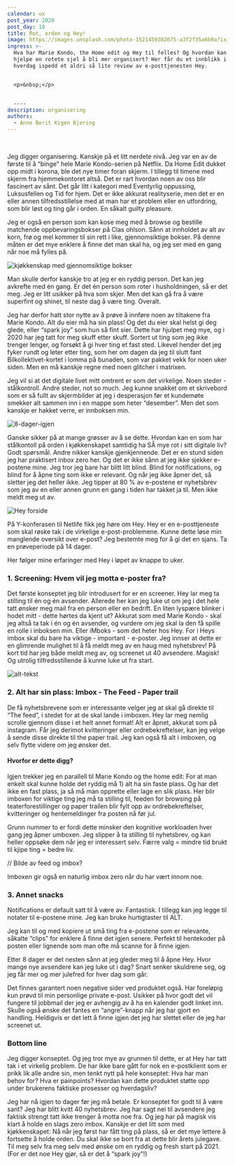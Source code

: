 ```yaml
---
calendar: ux
post_year: 2020
post_day: 19
title: Rot, orden og Hey!
image: https://images.unsplash.com/photo-1521459382675-a3f2f35a6b9a?ixid=MXwxMjA3fDB8MHxwaG90by1wYWdlfHx8fGVufDB8fHw%3D&ixlib=rb-1.2.1&auto=format&fit=crop&w=1575&q=80
ingress: >-
  Hva har Marie Kondo, the Home edit og Hey til felles? Og hvordan kan disse
  hjelpe en rotete sjel å bli mer organisert? Her får du et innblikk i min
  hverdag ispedd et aldri så lite review av e-posttjenesten Hey.


  <p>&nbsp;</p>


  ----
description: organisering
authors:
  - Anne Berit Kigen Bjering
---
```

<p>&nbsp;</p>

Jeg digger organisering. Kanskje på et litt nerdete nivå. Jeg var en av de første til å “binge” hele Marie Kondo-serien på Netflix. Da Home Edit dukket opp midt i korona, ble det nye timer foran skjerm. I tillegg til timene med skjerm fra hjemmekontoret altså. Det er rart hvordan noen av oss blir fascinert av sånt. Det går litt i kategori med Eventyrlig oppussing, Luksusfellen og Tid for hjem. Det er ikke akkurat realityserie, men det er en eller annen tilfredsstillelse med at man har et problem eller en utfordring, som blir løst og ting går i orden. En såkalt guilty pleasure.

Jeg er også en person som kan kose meg med å browse og bestille matchende oppbevaringsbokser på Clas ohlson. Sånn at innholdet av alt av korn, frø og mel kommer til sin rett i like, gjennomsiktige bokser. På denne måten er det mye enklere å finne det man skal ha, og jeg ser med en gang når noe må fylles på. 

![kjøkkenskap med gjennomsiktige bokser](https://ibb.co/0nPgXW7.no)

Man skulle derfor kanskje tro at jeg er en ryddig person. Det kan jeg avkrefte med én gang. Er det én person som roter i husholdningen, så er det meg. Jeg er litt usikker på hva som skjer. Men det kan gå fra å være superfint og shinet, til neste dag å være ting. Overalt.

Jeg har derfor hatt stor nytte av å prøve å innføre noen av tiltakene fra Marie Kondo. Alt du eier må ha sin plass! Og det du eier skal helst gi deg glede, eller “spark joy” som hun så fint sier. Dette har hjulpet meg mye, og i 2020 har jeg tatt for meg skuff etter skuff. Sortert ut ting som jeg ikke trenger lenger, og forsøkt å gi hver ting et fast sted. Likevel hender det jeg fyker rundt og leter etter ting, som her om dagen da jeg til slutt fant Bilkollektivet-kortet i lomma på bunaden, som var pakket vekk for noen uker siden. Men en må kanskje regne med noen glitcher i matrixen. 

Jeg vil si at det digitale livet mitt omtrent er som det virkelige. Noen steder - stålkontroll. Andre steder, not so much. Jeg kunne snakket om et skrivebord som er så fullt av skjermbilder at jeg i desperasjon før et kundemøte smekker alt sammen inn i en mappe som heter “desember”. Men det som kanskje er hakket verre, er innboksen min.

<img src="https://i.ibb.co/hsmB0Fs/8-dager-igjen.png" alt="8-dager-igjen" border="0">


Ganske sikker på at mange grøsser av å se dette. Hvordan kan en som har stålkontoll på orden i kjøkkenskapet samtidig ha SÅ mye rot i sitt digitale liv? Godt spørsmål. Andre nikker kanskje gjenkjennende. Det er en stund siden jeg har praktisert inbox zero her. Og det er ikke sånn at jeg ikke sjekker e-postene mine. Jeg tror jeg bare har blitt litt blind. Blind for notifications, og blind for å åpne ting som ikke er relevant. Og når jeg ikke åpner det, så sletter jeg det heller ikke. Jeg tipper at 80 % av e-postene er nyhetsbrev som jeg av en eller annen grunn en gang i tiden har takket ja til. Men ikke meldt meg ut av. 

![Hey forside](https://ibb.co/v4wfdJ6.no)

På Y-konferasen til Netlife fikk jeg høre om Hey. Hey er en e-posttjeneste som skal røske tak i de virkelige e-post-problemene. Kunne dette løse min manglende oversikt over e-post? Jeg bestemte meg for å gi det en sjans. Ta en prøveperiode på 14 dager.

Her følger mine erfaringer med Hey i løpet av knappe to uker. 

### 1. Screening: Hvem vil jeg motta e-poster fra?
Det første konseptet jeg blir introdusert for er en screener. Hey lar meg ta stilling til én og én avsender. Allerede her kan jeg luke ut om jeg i det hele tatt ønsker meg mail fra en person eller en bedrift. En liten lyspære blinker i hodet mitt - dette hørtes da kjent ut? Akkurat som med Marie Kondo - skal jeg altså ta tak i én og én avsender, og vurdere om jeg skal la den få spille en rolle i inboksen min. Eller iMboks - som det heter hos Hey. For i Heys imbox skal du bare ha viktige - important - e-poster. Jeg innser at dette er en glimrende mulighet til å få meldt meg av en haug med nyhetsbrev! På kort tid har jeg både meldt meg av, og screenet ut 40 avsendere. Magisk! Og utrolig tilfredsstillende å kunne luke ut fra start.

![alt-tekst](https://ibb.co/BLCyk2L)


### 2. Alt har sin plass: Imbox - The Feed - Paper trail
De få nyhetsbrevene som er interessante velger jeg at skal gå direkte til “The feed”, i stedet for at de skal lande i imboxen. Hey lar meg nemlig scrolle gjennom disse i et helt annet format! Alt er åpnet, akkurat som på instagram. Får jeg derimot kvitteringer eller ordrebekreftelser, kan jeg velge å sende disse direkte til the paper trail. Jeg kan også få alt i imboxen, og selv flytte videre om jeg ønsker det. 

#### Hvorfor er dette digg?
Igjen trekker jeg en parallell til Marie Kondo og the home edit: For at man enkelt skal kunne holde det ryddig må 1) alt ha sin faste plass. Og har det ikke en fast plass, ja så må man opprette eller lage en slik plass. Her blir imboxen for viktige ting jeg må ta stilling til, feeden for browsing på teaterforestillinger og paper trailen blir fylt opp av ordrebekreftelser, kvitteringer og hentemeldinger fra posten nå før jul.

Grunn nummer to er fordi dette minsker den kognitive workloaden hver gang jeg åpner umboxen. Jeg slipper å ta stilling til nyhetsbrev, og kan heller oppsøke dem når jeg er interessert selv. Færre valg = mindre tid brukt til kjipe ting = bedre liv.

// Bilde av feed og imbox?

Imboxen gir også en naturlig imbox zero når du har vært innom noe.

### 3. Annet snacks
Notifications er default satt til å være av. Fantastisk. I tillegg kan jeg legge til notater til e-postene mine. Jeg kan bruke hurtigtaster til ALT.

Jeg kan til og med kopiere ut små ting fra e-postene som er relevante, såkalte “clips” for enklere å finne det igjen senere. Perfekt til hentekoder på posten eller lignende som man ofte må scanne for å finne igjen.

Etter 8 dager er det nesten sånn at jeg gleder meg til å åpne Hey. Hvor mange nye avsendere kan jeg luke ut i dag? Snart senker skuldrene seg, og jeg får mer og mer julefred for hver dag som går.

Det finnes garantert noen negative sider ved produktet også. Har foreløpig kun prøvd til min personlige private e-post. Usikker på hvor godt det vil fungere til jobbmail der jeg er avhengig av å ha en kalender godt linket inn. Skulle også ønske det fantes en “angre”-knapp når jeg har gjort en handling. Heldigvis er det lett å finne igjen det jeg har slettet eller de jeg har screenet ut.

### Bottom line
Jeg digger konseptet. Og jeg tror mye av grunnen til dette, er at Hey har tatt tak i et virkelig problem. De har ikke bare gått for nok en e-postklient som er prikk lik alle andre sin, men tenkt nytt på hele konseptet: Hva har man behov for? Hva er painpoints? Hvordan kan dette produktet støtte opp under brukerens faktiske prosesser og hverdagsliv?

Jeg har nå igjen to dager før jeg må betale. Er konseptet for godt til å være sant? Jeg har blitt kvitt 40 nyhetsbrev. Jeg har sagt nei til avsendere jeg faktisk strengt tatt ikke trenger å motta noe fra. Og jeg har på magisk vis klart å holde en slags zero imbox. Kanskje er det litt som med kjøkkenskapet: Nå når jeg først har fått ting på plass, så er det mye lettere å fortsette å holde orden. Du skal ikke se bort fra at dette blir årets julegave. Til meg selv fra meg selv med ønske om en ryddig og fresh start på 2021. (For er det noe Hey gjør, så er det å “spark joy”!)


